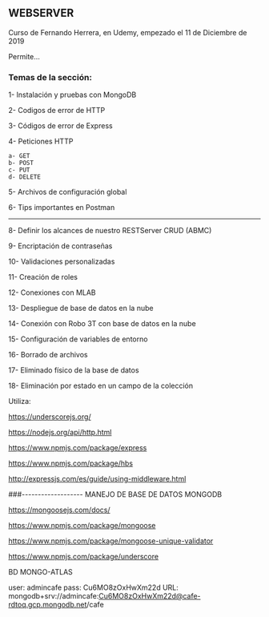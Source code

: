 ## WEBSERVER

Curso de Fernando Herrera, en Udemy, empezado el 11 de Diciembre de 2019

Permite...

### Temas de la sección:

1- Instalación y pruebas con MongoDB

2- Codigos de error de HTTP

3- Códigos de error de Express

4- Peticiones HTTP

    a- GET
    b- POST
    c- PUT
    d- DELETE

5- Archivos de configuración global

6- Tips importantes en Postman


-------------------------


8- Definir los alcances de nuestro RESTServer
CRUD (ABMC)

9- Encriptación de contraseñas

10- Validaciones personalizadas

11- Creación de roles

12- Conexiones con MLAB

13- Despliegue de base de datos en la nube

14- Conexión con Robo 3T con base de datos en la nube

15- Configuración de variables de entorno

16- Borrado de archivos

17- Eliminado físico de la base de datos

18- Eliminación por estado en un campo de la colección


Utiliza:

https://underscorejs.org/



https://nodejs.org/api/http.html

https://www.npmjs.com/package/express

https://www.npmjs.com/package/hbs

http://expressjs.com/es/guide/using-middleware.html

###-------------------  MANEJO DE BASE DE DATOS MONGODB

https://mongoosejs.com/docs/

https://www.npmjs.com/package/mongoose

https://www.npmjs.com/package/mongoose-unique-validator

https://www.npmjs.com/package/underscore



BD MONGO-ATLAS

user: admincafe
pass: Cu6MO8zOxHwXm22d
URL: mongodb+srv://admincafe:Cu6MO8zOxHwXm22d@cafe-rdtoq.gcp.mongodb.net/cafe